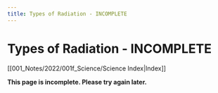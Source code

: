 ```yaml
---
title: Types of Radiation - INCOMPLETE
---
```

# Types of Radiation - INCOMPLETE
[[001_Notes/2022/001f_Science/Science Index|Index]]

**This page is incomplete. Please try again later.**